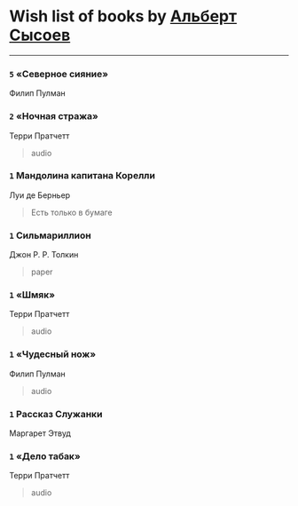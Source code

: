 # Wish list of books by [Альберт Сысоев](http://vk.com/id47446642)
---

### `5` «Северное сияние»
Филип Пулман

### `2` «Ночная стража»
Терри Пратчетт
> audio

### `1` Мандолина капитана Корелли
Луи де Берньер
> Есть только в бумаге

### `1` Сильмариллион
Джон Р. Р. Толкин
> paper

### `1` «Шмяк»
Терри Пратчетт
> audio

### `1` «Чудесный нож»
Филип Пулман
> audio

### `1` Рассказ Служанки
Маргарет Этвуд

### `1` «Дело табак»
Терри Пратчетт
> audio

